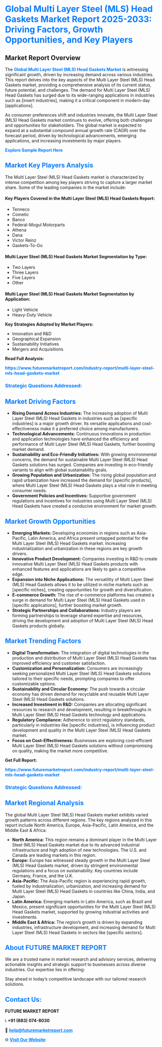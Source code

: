 <h1 style="color: #007BFF;">Global Multi Layer Steel (MLS) Head Gaskets Market Report 2025-2033: Driving Factors, Growth Opportunities, and Key Players</h1>

<section id="overview">
<h2>Market Report Overview</h2>
<p>The <a href="https://www.futuremarketreport.com/industry-report/multi-layer-steel-mls-head-gaskets-market" style="color: #007BFF; text-decoration: none;"><strong>Global Multi Layer Steel (MLS) Head Gaskets Market</strong></a> is witnessing significant growth, driven by increasing demand across various industries. This report delves into the key aspects of the Multi Layer Steel (MLS) Head Gaskets market, providing a comprehensive analysis of its current status, future potential, and challenges. The demand for Multi Layer Steel (MLS) Head Gaskets has surged due to its wide-ranging applications in industries such as [insert industries], making it a critical component in modern-day [applications].</p>
<p>As consumer preferences shift and industries innovate, the Multi Layer Steel (MLS) Head Gaskets market continues to evolve, offering both challenges and opportunities for stakeholders. The global market is expected to expand at a substantial compound annual growth rate (CAGR) over the forecast period, driven by technological advancements, emerging applications, and increasing investments by major players.</p>
</section>

<section id="overview">
<p><a href="https://www.futuremarketreport.com/request-sample/reportId=114374" style="color: #007BFF; text-decoration: none;"><strong>Explore Sample Report Here</strong></a></p>
</section>

<section id="key-players">
<h2 style="color: #007BFF;">Market Key Players Analysis</h2>
<p>The Multi Layer Steel (MLS) Head Gaskets market is characterized by intense competition among key players striving to capture a larger market share. Some of the leading companies in the market include:</p>
<h4>Key Players Covered in the Multi Layer Steel (MLS) Head Gaskets Report:</h4>
<ul><li>Tenneco</li><li>Cometic</li><li>Banco</li><li>Federal-Mogul Motorparts</li><li>Athena</li><li>Dana</li><li>Victor Reinz</li><li>Gaskets-To-Go</li></ul>
<h4>Multi Layer Steel (MLS) Head Gaskets Market Segmentation by Type:</h4>
<ul><li>Two Layers</li><li>Three Layers</li><li>Five Layers</li><li>Other</li></ul>

<h4>Multi Layer Steel (MLS) Head Gaskets Market Segmentation by Application:</h4>
<ul><li>Light Vehicle</li><li>Heavy-Duty Vehicle</li></ul>
<p><strong>Key Strategies Adopted by Market Players:</strong></p>
<ul>
<li>Innovation and R&D</li>
<li>Geographical Expansion</li>
<li>Sustainability Initiatives</li>
<li>Mergers and Acquisitions</li>
</ul>
</section>

<section>
<p><strong>Read Full Analysis: </strong></p><a href="https://www.futuremarketreport.com/industry-report/multi-layer-steel-mls-head-gaskets-market" style="color: #007BFF; text-decoration: none;"><strong>https://www.futuremarketreport.com/industry-report/multi-layer-steel-mls-head-gaskets-market</strong></a>
<h3 style="color: #007BFF;">Strategic Questions Addressed:</h3>
</section>

<section id="driving-factors">
<h2 style="color: #007BFF;">Market Driving Factors</h2>
<ul>
<li><strong>Rising Demand Across Industries:</strong> The increasing adoption of Multi Layer Steel (MLS) Head Gaskets in industries such as [specific industries] is a major growth driver. Its versatile applications and cost-effectiveness make it a preferred choice among manufacturers.</li>
<li><strong>Technological Advancements:</strong> Continuous innovations in production and application technologies have enhanced the efficiency and performance of Multi Layer Steel (MLS) Head Gaskets, further boosting market demand.</li>
<li><strong>Sustainability and Eco-Friendly Initiatives:</strong> With growing environmental concerns, the demand for sustainable Multi Layer Steel (MLS) Head Gaskets solutions has surged. Companies are investing in eco-friendly variants to align with global sustainability goals.</li>
<li><strong>Growing Population and Urbanization:</strong> The rising global population and rapid urbanization have increased the demand for [specific products], where Multi Layer Steel (MLS) Head Gaskets plays a vital role in meeting consumer needs.</li>
<li><strong>Government Policies and Incentives:</strong> Supportive government regulations and incentives for industries using Multi Layer Steel (MLS) Head Gaskets have created a conducive environment for market growth.</li>
</ul>
</section>

<section id="growth-opportunities">
<h2 style="color: #007BFF;">Market Growth Opportunities</h2>
<ul>
<li><strong>Emerging Markets:</strong> Developing economies in regions such as Asia-Pacific, Latin America, and Africa present untapped potential for the Multi Layer Steel (MLS) Head Gaskets market. Increasing industrialization and urbanization in these regions are key growth drivers.</li>
<li><strong>Innovative Product Development:</strong> Companies investing in R&D to create innovative Multi Layer Steel (MLS) Head Gaskets products with enhanced features and applications are likely to gain a competitive edge.</li>
<li><strong>Expansion into Niche Applications:</strong> The versatility of Multi Layer Steel (MLS) Head Gaskets allows it to be utilized in niche markets such as [specific niches], creating opportunities for growth and diversification.</li>
<li><strong>E-commerce Growth:</strong> The rise of e-commerce platforms has created a surge in demand for Multi Layer Steel (MLS) Head Gaskets used in [specific applications], further boosting market growth.</li>
<li><strong>Strategic Partnerships and Collaborations:</strong> Industry players are forming partnerships to leverage shared expertise and resources, driving the development and adoption of Multi Layer Steel (MLS) Head Gaskets products globally.</li>
</ul>
</section>

<section id="trending-factors">
<h2 style="color: #007BFF;">Market Trending Factors</h2>
<ul>
<li><strong>Digital Transformation:</strong> The integration of digital technologies in the production and distribution of Multi Layer Steel (MLS) Head Gaskets has improved efficiency and customer satisfaction.</li>
<li><strong>Customization and Personalization:</strong> Consumers are increasingly seeking personalized Multi Layer Steel (MLS) Head Gaskets solutions tailored to their specific needs, prompting companies to offer customizable options.</li>
<li><strong>Sustainability and Circular Economy:</strong> The push towards a circular economy has driven demand for recyclable and reusable Multi Layer Steel (MLS) Head Gaskets solutions.</li>
<li><strong>Increased Investment in R&D:</strong> Companies are allocating significant resources to research and development, resulting in breakthroughs in Multi Layer Steel (MLS) Head Gaskets technology and applications.</li>
<li><strong>Regulatory Compliance:</strong> Adherence to strict regulatory standards, particularly in industries like [specific industries], is influencing product development and quality in the Multi Layer Steel (MLS) Head Gaskets market.</li>
<li><strong>Focus on Cost-Effectiveness:</strong> Businesses are exploring cost-efficient Multi Layer Steel (MLS) Head Gaskets solutions without compromising on quality, making the market more competitive.</li>
</ul>
</section>

<section>
<p><strong>Get Full Report: </strong></p><a href="https://www.futuremarketreport.com/industry-report/multi-layer-steel-mls-head-gaskets-market" style="color: #007BFF; text-decoration: none;"><strong>https://www.futuremarketreport.com/industry-report/multi-layer-steel-mls-head-gaskets-market</strong></a>
<h3 style="color: #007BFF;">Strategic Questions Addressed:</h3>
</section>


<section id="regional-analysis">
<h2 style="color: #007BFF;">Market Regional Analysis</h2>
<p>The global Multi Layer Steel (MLS) Head Gaskets market exhibits varied growth patterns across different regions. The key regions analyzed in this report include North America, Europe, Asia-Pacific, Latin America, and the Middle East & Africa:</p>
<ul>
<li><strong>North America:</strong> This region remains a dominant player in the Multi Layer Steel (MLS) Head Gaskets market due to its advanced industrial infrastructure and high adoption of new technologies. The U.S. and Canada are leading markets in this region.</li>
<li><strong>Europe:</strong> Europe has witnessed steady growth in the Multi Layer Steel (MLS) Head Gaskets market, driven by stringent environmental regulations and a focus on sustainability. Key countries include Germany, France, and the U.K.</li>
<li><strong>Asia-Pacific:</strong> The Asia-Pacific region is experiencing rapid growth, fueled by industrialization, urbanization, and increasing demand for Multi Layer Steel (MLS) Head Gaskets in countries like China, India, and Japan.</li>
<li><strong>Latin America:</strong> Emerging markets in Latin America, such as Brazil and Mexico, present significant opportunities for the Multi Layer Steel (MLS) Head Gaskets market, supported by growing industrial activities and investments.</li>
<li><strong>Middle East & Africa:</strong> The region’s growth is driven by expanding industries, infrastructure development, and increasing demand for Multi Layer Steel (MLS) Head Gaskets in sectors like [specific sectors].</li>
</ul>
</section>

<footer>
<h2 style="color: #007BFF;">About FUTURE MARKET REPORT</h2>
<p>We are a trusted name in market research and advisory services, delivering actionable insights and strategic support to businesses across diverse industries. Our expertise lies in offering:</p>

<p>Stay ahead in today’s competitive landscape with our tailored research solutions.</p>

<h2 style="color: #007BFF;">Contact Us:</h2>
<p><strong>FUTURE MARKET REPORT</strong></p>
<p>📞 <strong>+91 (883) 074-8030</strong></p>
<p>📧 <strong><a href="mailto:help@futuremarketreport.com" style="color: #007BFF;">help@futuremarketreport.com</a></strong></p>
<p>🌐 <strong><a href="https://www.futuremarketreport.com/" style="color: #007BFF;">Visit Our Website</a></strong></p>
</footer>